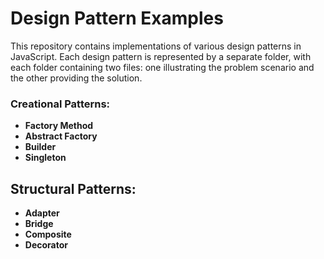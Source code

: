 # Design Pattern Examples

This repository contains implementations of various design patterns in JavaScript. Each design pattern is represented by a separate folder, with each folder containing two files: one illustrating the problem scenario and the other providing the solution.

### Creational Patterns:

- **Factory Method**
- **Abstract Factory**
- **Builder**
- **Singleton**

## Structural Patterns:

- **Adapter**
- **Bridge**
- **Composite**
- **Decorator**
